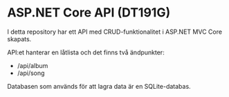 # ASP.NET Core API (DT191G)

I detta repository har ett API med CRUD-funktionalitet i ASP.NET MVC Core skapats.

API:et hanterar en låtlista och det finns två ändpunkter: 

- /api/album
- /api/song

Databasen som används för att lagra data är en SQLite-databas.

